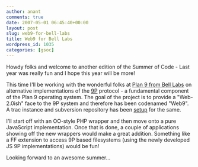 ```yaml
---
author: anant
comments: true
date: 2007-05-01 06:45:40+00:00
layout: post
slug: web9-for-bell-labs
title: Web9 for Bell Labs
wordpress_id: 1035
categories: [gsoc]
---
```


Howdy folks and welcome to another edition of the Summer of Code - Last year was really fun and I hope this year will be more!

This time I'll be working with the wonderful folks at [Plan 9 from Bell Labs](http://replay.waybackmachine.org/20070515140834/http://plan9.bell-labs.com/plan9/) on alternative implementations of the [9P](http://replay.waybackmachine.org/20070515140834/http://cat-v.org/9p/) protocol - a fundamental component of the Plan 9 operating system. The goal of the project is to provide a "Web-2.0ish" face to the 9P system and therefore has been codenamed "Web9". A trac instance and subversion repository has been [setup](http://replay.waybackmachine.org/20070515140834/http://code.kix.in/projects/web9) for the same.

I'll start off with an OO-style PHP wrapper and then move onto a pure JavaScript implementation. Once that is done, a couple of applications showing off the new wrappers would make a great addition. Something like a FF extension to access 9P based filesystems (using the newly developed JS 9P implementations) would be fun!

Looking forward to an awesome summer...

